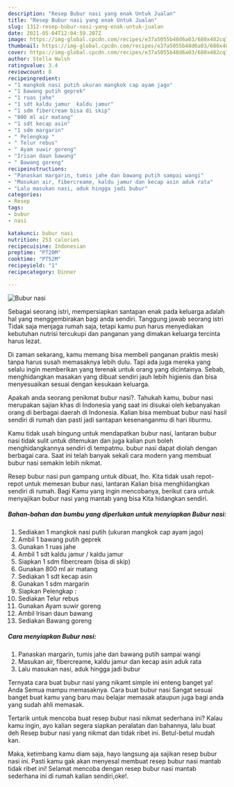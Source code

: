 ```yaml
---
description: "Resep Bubur nasi yang enak Untuk Jualan"
title: "Resep Bubur nasi yang enak Untuk Jualan"
slug: 1312-resep-bubur-nasi-yang-enak-untuk-jualan
date: 2021-05-04T12:04:59.207Z
image: https://img-global.cpcdn.com/recipes/e37a5055b48d6a03/680x482cq70/bubur-nasi-foto-resep-utama.jpg
thumbnail: https://img-global.cpcdn.com/recipes/e37a5055b48d6a03/680x482cq70/bubur-nasi-foto-resep-utama.jpg
cover: https://img-global.cpcdn.com/recipes/e37a5055b48d6a03/680x482cq70/bubur-nasi-foto-resep-utama.jpg
author: Stella Walsh
ratingvalue: 3.4
reviewcount: 8
recipeingredient:
- "1 mangkok nasi putih ukuran mangkok cap ayam jago"
- "1 bawang putih geprek"
- "1 ruas jahe"
- "1 sdt kaldu jamur  kaldu jamur"
- "1 sdm fibercream bisa di skip"
- "800 ml air matang"
- "1 sdt kecap asin"
- "1 sdm margarin"
- " Pelengkap "
- " Telur rebus"
- " Ayam suwir goreng"
- "Irisan daun bawang"
- " Bawang goreng"
recipeinstructions:
- "Panaskan margarin, tumis jahe dan bawang putih sampai wangi"
- "Masukan air, fibercreame, kaldu jamur dan kecap asin aduk rata"
- "Lalu masukan nasi, aduk hingga jadi bubur"
categories:
- Resep
tags:
- bubur
- nasi

katakunci: bubur nasi 
nutrition: 253 calories
recipecuisine: Indonesian
preptime: "PT20M"
cooktime: "PT52M"
recipeyield: "1"
recipecategory: Dinner

---
```



![Bubur nasi](https://img-global.cpcdn.com/recipes/e37a5055b48d6a03/680x482cq70/bubur-nasi-foto-resep-utama.jpg)

Sebagai seorang istri, mempersiapkan santapan enak pada keluarga adalah hal yang menggembirakan bagi anda sendiri. Tanggung jawab seorang istri Tidak saja menjaga rumah saja, tetapi kamu pun harus menyediakan kebutuhan nutrisi tercukupi dan panganan yang dimakan keluarga tercinta harus lezat.

Di zaman  sekarang, kamu memang bisa membeli panganan praktis meski tanpa harus susah memasaknya lebih dulu. Tapi ada juga mereka yang selalu ingin memberikan yang terenak untuk orang yang dicintainya. Sebab, menghidangkan masakan yang dibuat sendiri jauh lebih higienis dan bisa menyesuaikan sesuai dengan kesukaan keluarga. 



Apakah anda seorang penikmat bubur nasi?. Tahukah kamu, bubur nasi merupakan sajian khas di Indonesia yang saat ini disukai oleh kebanyakan orang di berbagai daerah di Indonesia. Kalian bisa membuat bubur nasi hasil sendiri di rumah dan pasti jadi santapan kesenanganmu di hari liburmu.

Kamu tidak usah bingung untuk mendapatkan bubur nasi, lantaran bubur nasi tidak sulit untuk ditemukan dan juga kalian pun boleh menghidangkannya sendiri di tempatmu. bubur nasi dapat diolah dengan berbagai cara. Saat ini telah banyak sekali cara modern yang membuat bubur nasi semakin lebih nikmat.

Resep bubur nasi pun gampang untuk dibuat, lho. Kita tidak usah repot-repot untuk memesan bubur nasi, lantaran Kalian bisa menghidangkan sendiri di rumah. Bagi Kamu yang ingin mencobanya, berikut cara untuk menyajikan bubur nasi yang mantab yang bisa Kita hidangkan sendiri.

<!--inarticleads1-->

##### Bahan-bahan dan bumbu yang diperlukan untuk menyiapkan Bubur nasi:

1. Sediakan 1 mangkok nasi putih (ukuran mangkok cap ayam jago)
1. Ambil 1 bawang putih geprek
1. Gunakan 1 ruas jahe
1. Ambil 1 sdt kaldu jamur / kaldu jamur
1. Siapkan 1 sdm fibercream (bisa di skip)
1. Gunakan 800 ml air matang
1. Sediakan 1 sdt kecap asin
1. Gunakan 1 sdm margarin
1. Siapkan  Pelengkap :
1. Sediakan  Telur rebus
1. Gunakan  Ayam suwir goreng
1. Ambil Irisan daun bawang
1. Sediakan  Bawang goreng




<!--inarticleads2-->

##### Cara menyiapkan Bubur nasi:

1. Panaskan margarin, tumis jahe dan bawang putih sampai wangi
1. Masukan air, fibercreame, kaldu jamur dan kecap asin aduk rata
1. Lalu masukan nasi, aduk hingga jadi bubur




Ternyata cara buat bubur nasi yang nikamt simple ini enteng banget ya! Anda Semua mampu memasaknya. Cara buat bubur nasi Sangat sesuai banget buat kamu yang baru mau belajar memasak ataupun juga bagi anda yang sudah ahli memasak.

Tertarik untuk mencoba buat resep bubur nasi nikmat sederhana ini? Kalau kamu ingin, ayo kalian segera siapkan peralatan dan bahannya, lalu buat deh Resep bubur nasi yang nikmat dan tidak ribet ini. Betul-betul mudah kan. 

Maka, ketimbang kamu diam saja, hayo langsung aja sajikan resep bubur nasi ini. Pasti kamu gak akan menyesal membuat resep bubur nasi mantab tidak ribet ini! Selamat mencoba dengan resep bubur nasi mantab sederhana ini di rumah kalian sendiri,oke!.

